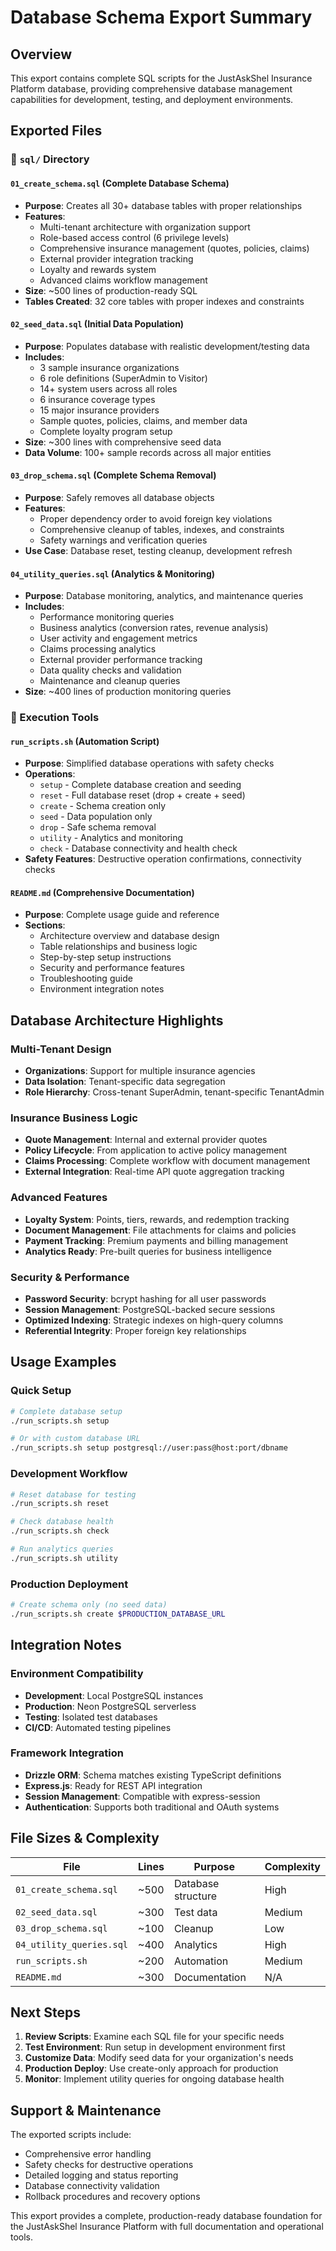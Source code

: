 # Database Schema Export Summary

## Overview

This export contains complete SQL scripts for the JustAskShel Insurance Platform database, providing comprehensive database management capabilities for development, testing, and deployment environments.

## Exported Files

### 📁 `sql/` Directory

#### `01_create_schema.sql` (Complete Database Schema)
- **Purpose**: Creates all 30+ database tables with proper relationships
- **Features**: 
  - Multi-tenant architecture with organization support
  - Role-based access control (6 privilege levels)
  - Comprehensive insurance management (quotes, policies, claims)
  - External provider integration tracking
  - Loyalty and rewards system
  - Advanced claims workflow management
- **Size**: ~500 lines of production-ready SQL
- **Tables Created**: 32 core tables with proper indexes and constraints

#### `02_seed_data.sql` (Initial Data Population)
- **Purpose**: Populates database with realistic development/testing data
- **Includes**:
  - 3 sample insurance organizations
  - 6 role definitions (SuperAdmin to Visitor)
  - 14+ system users across all roles
  - 6 insurance coverage types
  - 15 major insurance providers
  - Sample quotes, policies, claims, and member data
  - Complete loyalty program setup
- **Size**: ~300 lines with comprehensive seed data
- **Data Volume**: 100+ sample records across all major entities

#### `03_drop_schema.sql` (Complete Schema Removal)
- **Purpose**: Safely removes all database objects
- **Features**:
  - Proper dependency order to avoid foreign key violations
  - Comprehensive cleanup of tables, indexes, and constraints
  - Safety warnings and verification queries
- **Use Case**: Database reset, testing cleanup, development refresh

#### `04_utility_queries.sql` (Analytics & Monitoring)
- **Purpose**: Database monitoring, analytics, and maintenance queries
- **Includes**:
  - Performance monitoring queries
  - Business analytics (conversion rates, revenue analysis)
  - User activity and engagement metrics
  - Claims processing analytics
  - External provider performance tracking
  - Data quality checks and validation
  - Maintenance and cleanup queries
- **Size**: ~400 lines of production monitoring queries

### 🔧 Execution Tools

#### `run_scripts.sh` (Automation Script)
- **Purpose**: Simplified database operations with safety checks
- **Operations**:
  - `setup` - Complete database creation and seeding
  - `reset` - Full database reset (drop + create + seed)
  - `create` - Schema creation only
  - `seed` - Data population only
  - `drop` - Safe schema removal
  - `utility` - Analytics and monitoring
  - `check` - Database connectivity and health check
- **Safety Features**: Destructive operation confirmations, connectivity checks

#### `README.md` (Comprehensive Documentation)
- **Purpose**: Complete usage guide and reference
- **Sections**:
  - Architecture overview and database design
  - Table relationships and business logic
  - Step-by-step setup instructions
  - Security and performance features
  - Troubleshooting guide
  - Environment integration notes

## Database Architecture Highlights

### Multi-Tenant Design
- **Organizations**: Support for multiple insurance agencies
- **Data Isolation**: Tenant-specific data segregation
- **Role Hierarchy**: Cross-tenant SuperAdmin, tenant-specific TenantAdmin

### Insurance Business Logic
- **Quote Management**: Internal and external provider quotes
- **Policy Lifecycle**: From application to active policy management
- **Claims Processing**: Complete workflow with document management
- **External Integration**: Real-time API quote aggregation tracking

### Advanced Features
- **Loyalty System**: Points, tiers, rewards, and redemption tracking
- **Document Management**: File attachments for claims and policies
- **Payment Tracking**: Premium payments and billing management
- **Analytics Ready**: Pre-built queries for business intelligence

### Security & Performance
- **Password Security**: bcrypt hashing for all user passwords
- **Session Management**: PostgreSQL-backed secure sessions
- **Optimized Indexing**: Strategic indexes on high-query columns
- **Referential Integrity**: Proper foreign key relationships

## Usage Examples

### Quick Setup
```bash
# Complete database setup
./run_scripts.sh setup

# Or with custom database URL
./run_scripts.sh setup postgresql://user:pass@host:port/dbname
```

### Development Workflow
```bash
# Reset database for testing
./run_scripts.sh reset

# Check database health
./run_scripts.sh check

# Run analytics queries
./run_scripts.sh utility
```

### Production Deployment
```bash
# Create schema only (no seed data)
./run_scripts.sh create $PRODUCTION_DATABASE_URL
```

## Integration Notes

### Environment Compatibility
- **Development**: Local PostgreSQL instances
- **Production**: Neon PostgreSQL serverless
- **Testing**: Isolated test databases
- **CI/CD**: Automated testing pipelines

### Framework Integration
- **Drizzle ORM**: Schema matches existing TypeScript definitions
- **Express.js**: Ready for REST API integration
- **Session Management**: Compatible with express-session
- **Authentication**: Supports both traditional and OAuth systems

## File Sizes & Complexity

| File | Lines | Purpose | Complexity |
|------|-------|---------|------------|
| `01_create_schema.sql` | ~500 | Database structure | High |
| `02_seed_data.sql` | ~300 | Test data | Medium |
| `03_drop_schema.sql` | ~100 | Cleanup | Low |
| `04_utility_queries.sql` | ~400 | Analytics | High |
| `run_scripts.sh` | ~200 | Automation | Medium |
| `README.md` | ~300 | Documentation | N/A |

## Next Steps

1. **Review Scripts**: Examine each SQL file for your specific needs
2. **Test Environment**: Run setup in development environment first  
3. **Customize Data**: Modify seed data for your organization's needs
4. **Production Deploy**: Use create-only approach for production
5. **Monitor**: Implement utility queries for ongoing database health

## Support & Maintenance

The exported scripts include:
- Comprehensive error handling
- Safety checks for destructive operations
- Detailed logging and status reporting
- Database connectivity validation
- Rollback procedures and recovery options

This export provides a complete, production-ready database foundation for the JustAskShel Insurance Platform with full documentation and operational tools.